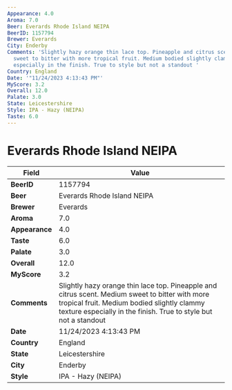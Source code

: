```yaml
---
Appearance: 4.0
Aroma: 7.0
Beer: Everards Rhode Island NEIPA
BeerID: 1157794
Brewer: Everards
City: Enderby
Comments: 'Slightly hazy orange thin lace top. Pineapple and citrus scent. Medium
  sweet to bitter with more tropical fruit. Medium bodied slightly clammy texture
  especially in the finish. True to style but not a standout '
Country: England
Date: '"11/24/2023 4:13:43 PM"'
MyScore: 3.2
Overall: 12.0
Palate: 3.0
State: Leicestershire
Style: IPA - Hazy (NEIPA)
Taste: 6.0
---
```


# Everards Rhode Island NEIPA

| Field         | Value |
|---------------|-------|
| **BeerID** | 1157794 |
| **Beer** | Everards Rhode Island NEIPA |
| **Brewer** | Everards |
| **Aroma** | 7.0 |
| **Appearance** | 4.0 |
| **Taste** | 6.0 |
| **Palate** | 3.0 |
| **Overall** | 12.0 |
| **MyScore** | 3.2 |
| **Comments** | Slightly hazy orange thin lace top. Pineapple and citrus scent. Medium sweet to bitter with more tropical fruit. Medium bodied slightly clammy texture especially in the finish. True to style but not a standout  |
| **Date** | 11/24/2023 4:13:43 PM |
| **Country** | England |
| **State** | Leicestershire |
| **City** | Enderby |
| **Style** | IPA - Hazy (NEIPA) |
